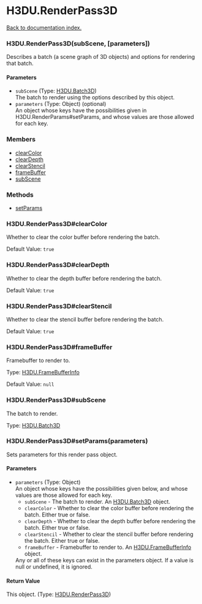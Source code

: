 # H3DU.RenderPass3D

[Back to documentation index.](index.md)

### H3DU.RenderPass3D(subScene, [parameters]) <a id='H3DU_RenderPass3D'></a>

Describes a batch (a scene graph of 3D objects) and options for
rendering that batch.

#### Parameters

* `subScene` (Type: <a href="H3DU_Batch3D.md">H3DU.Batch3D</a>)<br>
    The batch to render using the options described by this object.
* `parameters` (Type: Object) (optional)<br>
    An object whose keys have the possibilities given in H3DU.RenderParams#setParams, and whose values are those allowed for each key.

### Members

* [clearColor](#H3DU_RenderPass3D_clearColor)
* [clearDepth](#H3DU_RenderPass3D_clearDepth)
* [clearStencil](#H3DU_RenderPass3D_clearStencil)
* [frameBuffer](#H3DU_RenderPass3D_frameBuffer)
* [subScene](#H3DU_RenderPass3D_subScene)

### Methods

* [setParams](#H3DU_RenderPass3D_H3DU_RenderPass3D_setParams)

### H3DU.RenderPass3D#clearColor <a id='H3DU_RenderPass3D_clearColor'></a>

Whether to clear the color buffer before rendering the batch.

Default Value: `true`

### H3DU.RenderPass3D#clearDepth <a id='H3DU_RenderPass3D_clearDepth'></a>

Whether to clear the depth buffer before rendering the batch.

Default Value: `true`

### H3DU.RenderPass3D#clearStencil <a id='H3DU_RenderPass3D_clearStencil'></a>

Whether to clear the stencil buffer before rendering the batch.

Default Value: `true`

### H3DU.RenderPass3D#frameBuffer <a id='H3DU_RenderPass3D_frameBuffer'></a>

Framebuffer to render to.

Type: <a href="H3DU_FrameBufferInfo.md">H3DU.FrameBufferInfo</a>

Default Value: `null`

### H3DU.RenderPass3D#subScene <a id='H3DU_RenderPass3D_subScene'></a>

The batch to render.

Type: <a href="H3DU_Batch3D.md">H3DU.Batch3D</a>

### H3DU.RenderPass3D#setParams(parameters) <a id='H3DU_RenderPass3D_H3DU_RenderPass3D_setParams'></a>

Sets parameters for this render pass object.

#### Parameters

* `parameters` (Type: Object)<br>
    An object whose keys have the possibilities given below, and whose values are those allowed for each key.<ul> <li><code>subScene</code> - The batch to render. An <a href="H3DU_Batch3D.md">H3DU.Batch3D</a> object. <li><code>clearColor</code> - Whether to clear the color buffer before rendering the batch. Either true or false. <li><code>clearDepth</code> - Whether to clear the depth buffer before rendering the batch. Either true or false. <li><code>clearStencil</code> - Whether to clear the stencil buffer before rendering the batch. Either true or false. <li><code>frameBuffer</code> - Framebuffer to render to. An <a href="H3DU_FrameBufferInfo.md">H3DU.FrameBufferInfo</a> object. </ul> Any or all of these keys can exist in the parameters object. If a value is null or undefined, it is ignored.

#### Return Value

This object. (Type: <a href="H3DU_RenderPass3D.md">H3DU.RenderPass3D</a>)
